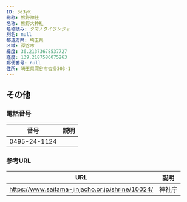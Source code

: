 ```yaml
---
ID: 3d3yK
総称: 熊野神社
名称: 熊野大神社
名称読み: クマノダイジンジャ
別名: null
都道府県: 埼玉県
区域: 深谷市
緯度: 36.21373678537727
経度: 139.2187586075263
郵便番号: null
住所: 埼玉県深谷市沓掛303-1
---
```


## その他

### 電話番号

| 番号         | 説明 |
| ------------ | ---- |
| 0495-24-1124 |      |

### 参考URL

| URL                                              | 説明   |
| ------------------------------------------------ | ------ |
| https://www.saitama-jinjacho.or.jp/shrine/10024/ | 神社庁 |
